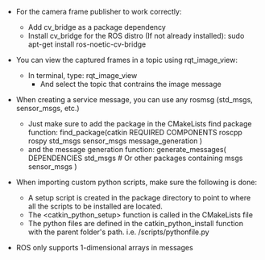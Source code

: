 - For the camera frame publisher to work correctly:
    - Add cv_bridge as a package dependency
    - Install cv_bridge for the ROS distro (If not already installed):
        sudo apt-get install ros-noetic-cv-bridge

- You can view the captured frames in a topic using rqt_image_view:
    - In terminal, type:
        rqt_image_view
        - And select the topic that contrains the image message

- When creating a service message, you can use any rosmsg (std_msgs, sensor_msgs, etc.)
    - Just make sure to add the package in the CMakeLists find package function:
        find_package(catkin REQUIRED COMPONENTS
            roscpp
            rospy
            std_msgs
            sensor_msgs
            message_generation
        )
    - and the message generation function:
        generate_messages(
            DEPENDENCIES
            std_msgs  # Or other packages containing msgs
            sensor_msgs
        )

- When importing custom python scripts, make sure the following is done:
    - A setup script is created in the package directory to point to where all the scripts to be installed are located.
    - The <catkin_python_setup> function is called in the CMakeLists file
    - The python files are defined in the catkin_python_install function with the parent folder's path. i.e. /scripts/pythonfile.py

- ROS only supports 1-dimensional arrays in messages
